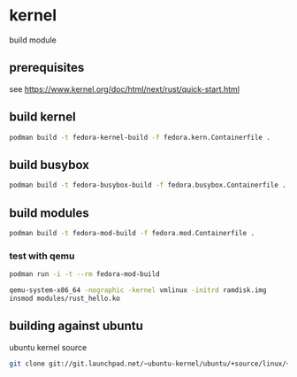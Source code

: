 # kernel

build module

## prerequisites

see https://www.kernel.org/doc/html/next/rust/quick-start.html

## build kernel

```bash
podman build -t fedora-kernel-build -f fedora.kern.Containerfile .
```

## build busybox

```bash
podman build -t fedora-busybox-build -f fedora.busybox.Containerfile .
```

## build modules

```bash
podman build -t fedora-mod-build -f fedora.mod.Containerfile .
```

### test with qemu

```bash
podman run -i -t --rm fedora-mod-build

qemu-system-x86_64 -nographic -kernel vmlinux -initrd ramdisk.img
insmod modules/rust_hello.ko
```

## building against ubuntu

ubuntu kernel source
```bash
git clone git://git.launchpad.net/~ubuntu-kernel/ubuntu/+source/linux/+git/noble
```
